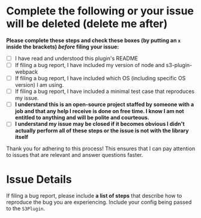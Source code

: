 # Complete the following or your issue will be deleted (delete me after)

**Please complete these steps and check these boxes (by putting an `x` inside
the brackets) _before_ filing your issue:**

- [ ] I have read and understood this plugin's README
- [ ] If filing a bug report, I have included my version of node and s3-plugin-webpack
- [ ] If filing a bug report, I have included which OS (including specific OS
  version) I am using.
- [ ] If filing a bug report, I have included a minimal test case that reproduces
  my issue.
- [ ] **I understand this is an open-source project staffed by someone with a job and
  that any help I receive is done on free time. I know I am not entitled to anything and will be polite and courteous.**
- [ ] **I understand my issue may be closed if it becomes obvious I didn't
  actually perform all of these steps or the issue is not with the library itself**

Thank you for adhering to this process! This ensures that I can pay attention to issues that are relevant and answer questions faster.

# Issue Details

If filing a bug report, please include **a list of steps** that describe how to
reproduce the bug you are experiencing. Include your config being passed to the `S3Plugin`.
